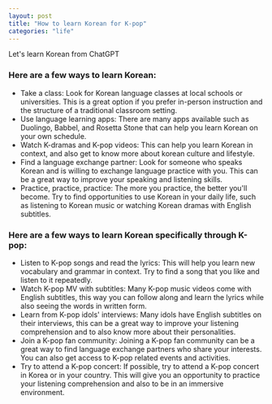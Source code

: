 ```yaml
---
layout: post
title: "How to learn Korean for K-pop"
categories: "life"
---
```


Let's learn Korean from ChatGPT

### Here are a few ways to learn Korean:

- Take a class: Look for Korean language classes at local schools or universities. This is a great option if you prefer in-person instruction and the structure of a traditional classroom setting.
- Use language learning apps: There are many apps available such as Duolingo, Babbel, and Rosetta Stone that can help you learn Korean on your own schedule.
- Watch K-dramas and K-pop videos: This can help you learn Korean in context, and also get to know more about korean culture and lifestyle.
- Find a language exchange partner: Look for someone who speaks Korean and is willing to exchange language practice with you. This can be a great way to improve your speaking and listening skills.
- Practice, practice, practice: The more you practice, the better you'll become. Try to find opportunities to use Korean in your daily life, such as listening to Korean music or watching Korean dramas with English subtitles.

### Here are a few ways to learn Korean specifically through K-pop:

- Listen to K-pop songs and read the lyrics: This will help you learn new vocabulary and grammar in context. Try to find a song that you like and listen to it repeatedly.
- Watch K-pop MV with subtitles: Many K-pop music videos come with English subtitles, this way you can follow along and learn the lyrics while also seeing the words in written form.
- Learn from K-pop idols' interviews: Many idols have English subtitles on their interviews, this can be a great way to improve your listening comprehension and to also know more about their personalities.
- Join a K-pop fan community: Joining a K-pop fan community can be a great way to find language exchange partners who share your interests. You can also get access to K-pop related events and activities.
- Try to attend a K-pop concert: If possible, try to attend a K-pop concert in Korea or in your country. This will give you an opportunity to practice your listening comprehension and also to be in an immersive environment.


